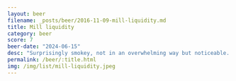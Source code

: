 ```yaml
---
layout: beer
filename: _posts/beer/2016-11-09-mill-liquidity.md
title: Mill liquidity
category: beer
score: 7
beer-date: "2024-06-15"
desc: "Surprisingly smokey, not in an overwhelming way but noticeable. Otherwise it’s a middle of the road ale"
permalink: /beer/:title.html
img: /img/list/mill-liquidity.jpeg
---
```

